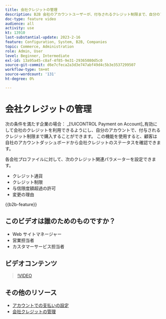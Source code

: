 ```yaml
---
title: 会社クレジットの管理
description: B2B 会社のアカウントユーザーが、付与されるクレジット制限まで、自分のアカウントで購入を行う方法を説明します。
doc-type: feature video
audience: all
activity: use
kt: 13910
last-substantial-update: 2023-2-16
feature: Configuration, System, B2B, Companies
topic: Commerce, Administration
role: Admin, User
level: Beginner, Intermediate
exl-id: 13a95a45-c8af-4f85-9e31-29365080d5c0
source-git-commit: d6e7cfeca2a3d3e747abf49d4c5b3e3537299507
workflow-type: tm+mt
source-wordcount: '131'
ht-degree: 0%

---
```


# 会社クレジットの管理

次の条件を満たす企業の場合： _[!UICONTROL Payment on Account]_有効にして会社のクレジットを利用できるようにし、自分のアカウントで、付与されるクレジット制限まで購入することができます。 この機能を使用すると、顧客は自社のアカウントダッシュボードから会社クレジットのステータスを確認できます。

各会社プロファイルに対して、次のクレジット関連パラメーターを設定できます。

- クレジット通貨
- クレジット制限
- 与信限度額超過の許可
- 変更の理由

{{b2b-feature}}

## このビデオは誰のためのものですか？

- Web サイトマネージャー
- 営業担当者
- カスタマーサービス担当者

## ビデオコンテンツ

>[!VIDEO](https://video.tv.adobe.com/v/344445?quality=12&learn=on)

## その他のリソース

- [アカウントでの支払いの設定](https://experienceleague.adobe.com/docs/commerce-admin/b2b/enable-basic-features.html#configure-payment-on-account)
- [会社クレジットの管理](https://experienceleague.adobe.com/docs/commerce-admin/b2b/companies/credit-company.html)
